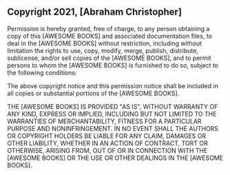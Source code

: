 ## Copyright 2021, [Abraham Christopher]



Permission is hereby granted, free of charge, to any person obtaining a copy of this [AWESOME BOOKS] and associated documentation files, to deal in the [AWESOME BOOKS] without restriction, including without limitation the rights to use, copy, modify, merge, publish, distribute, sublicense, and/or sell copies of the [AWESOME BOOKS], and to permit persons to whom the [AWESOME BOOKS] is furnished to do so, subject to the following conditions:

The above copyright notice and this permission notice shall be included in all copies or substantial portions of the [AWESOME BOOKS].

THE [AWESOME BOOKS] IS PROVIDED "AS IS", WITHOUT WARRANTY OF ANY KIND, EXPRESS OR IMPLIED, INCLUDING BUT NOT LIMITED TO THE WARRANTIES OF MERCHANTABILITY, FITNESS FOR A PARTICULAR PURPOSE AND NONINFRINGEMENT. IN NO EVENT SHALL THE AUTHORS OR COPYRIGHT HOLDERS BE LIABLE FOR ANY CLAIM, DAMAGES OR OTHER LIABILITY, WHETHER IN AN ACTION OF CONTRACT, TORT OR OTHERWISE, ARISING FROM, OUT OF OR IN CONNECTION WITH THE [AWESOME BOOKS] OR THE USE OR OTHER DEALINGS IN THE [AWESOME BOOKS].
